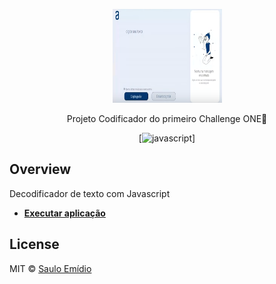 <p align="center">
  <a href="https://">
    <img src="./imagens/print.png" height="150" width="175" alt="Unform" />
  </a>
</p>

<p align="center"> Projeto Codificador do primeiro Challenge ONE🚀</p>

<div align="center">

[![javascript](https://img.shields.io/javascript/v/@unform/core.svg?color=%238257E5&style=for-the-badge)]<space><space>


</div>

## Overview

Decodificador de texto com Javascript

- **[Executar aplicação](https://sauloemidio.github.io/DecodificadorDeTexto)**


## License

MIT © [Saulo Emídio](https://github.com/sauloemidio)
